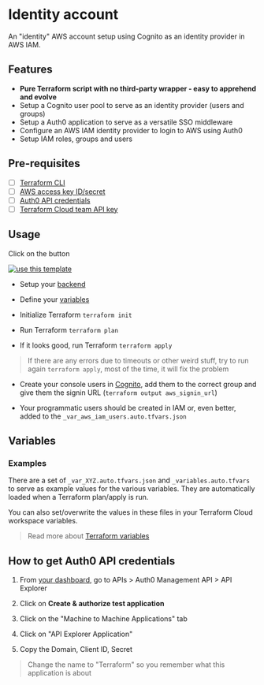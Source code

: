 # Identity account

An "identity" AWS account setup using Cognito as an identity provider in AWS IAM.

## Features

- **Pure Terraform script with no third-party wrapper - easy to apprehend and evolve**
- Setup a Cognito user pool to serve as an identity provider (users and groups)
- Setup a Auth0 application to serve as a versatile SSO middleware
- Configure an AWS IAM identity provider to login to AWS using Auth0
- Setup IAM roles, groups and users

## Pre-requisites

- [ ] [Terraform CLI](https://learn.hashicorp.com/terraform/getting-started/install.html)
- [ ] [AWS access key ID/secret](https://console.aws.amazon.com/iam/home#/security_credentials)
- [ ] [Auth0 API credentials](#how-to-get-auth0-api-credentials)
- [ ] [Terraform Cloud team API key](#backend)

## Usage

Click on the button

[![use this template](https://raw.githubusercontent.com/olivr-com/defaults/master/docs/images/usetemplate.png)](https://github.com/olivr-templates/infra-identity/generate)

- Setup your [backend](#backend)

- Define your [variables](#variables)

- Initialize Terraform `terraform init`

- Run Terraform `terraform plan`

- If it looks good, run Terraform `terraform apply`

> If there are any errors due to timeouts or other weird stuff, try to run again `terraform apply`, most of the time, it will fix the problem

- Create your console users in [Cognito](https://console.aws.amazon.com/cognito/home?region=us-east-1), add them to the correct group and give them the signin URL (`terraform output aws_signin_url`)

- Your programmatic users should be created in IAM or, even better, added to the `_var_aws_iam_users.auto.tfvars.json`

<!-- auto-terraform-backend -->
<!-- auto-terraform-backend -->

## Variables

### Examples

There are a set of `_var_XYZ.auto.tfvars.json` and `_variables.auto.tfvars` to serve as example values for the various variables. They are automatically loaded when a Terraform plan/apply is run.

You can also set/overwrite the values in these files in your Terraform Cloud workspace variables.

> Read more about [Terraform variables](https://www.terraform.io/docs/configuration/variables.html)

<!-- auto-environment-variables -->
<!-- auto-environment-variables -->

<!-- auto-terraform-env -->
<!-- auto-terraform-env -->

<!-- auto-terraform-variables -->
<!-- auto-terraform-variables -->

## How to get Auth0 API credentials

1. From [your dashboard](https://manage.auth0.com/dashboard), go to APIs > Auth0 Management API > API Explorer

2. Click on **Create & authorize test application**

3. Click on the "Machine to Machine Applications" tab

4. Click on "API Explorer Application"

5. Copy the Domain, Client ID, Secret

> Change the name to "Terraform" so you remember what this application is about

<!-- auto-support -->
<!-- auto-support -->

<!-- auto-contribute -->
<!-- auto-contribute -->

<!-- auto-license -->
<!-- auto-license -->

<!-- auto-about-org -->
<!-- auto-about-org -->
